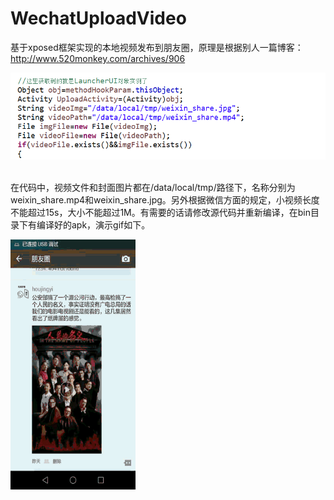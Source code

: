 # WechatUploadVideo
基于xposed框架实现的本地视频发布到朋友圈，原理是根据别人一篇博客：http://www.520monkey.com/archives/906

![image](https://github.com/houjingyi233/Screenshots/blob/master/QQ%E5%9B%BE%E7%89%8720170405152000.png)  

在代码中，视频文件和封面图片都在/data/local/tmp/路径下，名称分别为weixin_share.mp4和weixin_share.jpg。另外根据微信方面的规定，小视频长度不能超过15s，大小不能超过1M。有需要的话请修改源代码并重新编译，在bin目录下有编译好的apk，演示gif如下。  

<img src="https://github.com/houjingyi233/Screenshots/blob/master/test.gif" width = "200" height = "400" alt="图片名称" align=center />
  

